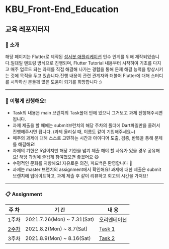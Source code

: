 # KBU_Front-End_Education

## 교육 레포지터지

### **🏡 소개**

해당 페이지는 Flutter로 제작된 [성서봇 애플리케이션](https://play.google.com/store/apps/details?id=com.blogspot.ramming125.kbubot&hl=ko) 인수 인계를 위해 제작되었습니다.일대일 멘토링 방식으로 진행되며, Flutter Tutorial 내용부터 시작하여 기초를 다지고 매주 업로드 되는 과제를 직접 해결해 나가는 경험을 통해 문제 해결 능력을 향상시키는 것에 목적을 두고 있습니다.진행 내용이 관련 관계자와 더불어 Flutter에 대해 스터디를 시작하신 분들께 많은 도움이 되기를 희망합니다 :)

---

### **📌 이렇게 진행해요!**
- Task의 내용은 main 브런치의 Task폴더 안에 있으니 그거보고 과제 진행해주시면 됩니다. 
- 과제 제출을 할 때에는 submit브런치의 해당 주차의 폴더에 Dart파일만을 올려서 진행해주시면 됩니다. (과제 올리실 때, 이름도 같이 기입해주세요~)
- 매주의 과제에 대해 스스로 고민하는 시간과 아이디어 도출, 검증, 반복을 통해 문제를 해결해요!
- 과제의 기한은 5일이지만 해당 기한을 넘겨 제출 해야 할 사유가 있을 경우 공유해요! 해당 과정에 즐겁게 참여했으면 좋겠어요 😄
- 수평적인 문화를 지향해요! 자유로운 의견, 피드백은 환영합니다 🎵
- 과제는 master 브랜치의 assignment에서 확인해요! 과제에 대한 제출은 submit 브랜치에 업데이트하고, 과제 제출 후 같이 리뷰하고 회고의 시간을 가져요!

---
### **📋 Assignment**
|주 차|기 간|내 용|
|------|---|---|
|1주차|2021.7.26(Mon) ~ 7.31(Sat)|[오리엔테이션](https://github.com/kbubot/KBU_Front-End_Education/blob/main/Task/O.T.md)|
|[2주차](https://github.com/kbubot/KBU_Front-End_Education/raw/main/Task/Task%201/1%E1%84%8C%E1%85%AE%E1%84%8E%E1%85%A1%20a720439e99a14591824d06a8daccf1c0/Task1.gif)|2021.8.2(Mon) ~ 8.7(Sat)|[Task 1](https://github.com/kbubot/KBU_Front-End_Education/blob/main/Task/Task%201/1%E1%84%8C%E1%85%AE%E1%84%8E%E1%85%A1%20a720439e99a14591824d06a8daccf1c0.md)|
|3주차|2021.8.9(Mon) ~ 8.16(Sat)|[Task 2](https://github.com/kbubot/KBU_Front-End_Education/blob/main/Task/Task%202/2%E1%84%8C%E1%85%AE%E1%84%8E%E1%85%A1%209dfdd41447594a4480773e3abcb01b82.md)|
